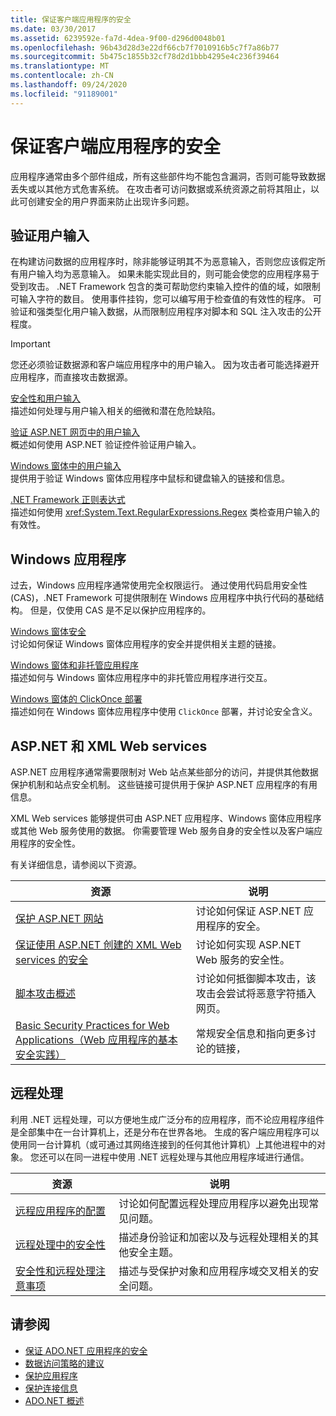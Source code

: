 ```yaml
---
title: 保证客户端应用程序的安全
ms.date: 03/30/2017
ms.assetid: 6239592e-fa7d-4dea-9f00-d296d0048b01
ms.openlocfilehash: 96b43d28d3e22df66cb7f7010916b5c7f7a86b77
ms.sourcegitcommit: 5b475c1855b32cf78d2d1bbb4295e4c236f39464
ms.translationtype: MT
ms.contentlocale: zh-CN
ms.lasthandoff: 09/24/2020
ms.locfileid: "91189001"
---
```

# <a name="secure-client-applications"></a>保证客户端应用程序的安全

应用程序通常由多个部件组成，所有这些部件均不能包含漏洞，否则可能导致数据丢失或以其他方式危害系统。 在攻击者可访问数据或系统资源之前将其阻止，以此可创建安全的用户界面来防止出现许多问题。  
  
## <a name="validate-user-input"></a>验证用户输入  

 在构建访问数据的应用程序时，除非能够证明其不为恶意输入，否则您应该假定所有用户输入均为恶意输入。 如果未能实现此目的，则可能会使您的应用程序易于受到攻击。 .NET Framework 包含的类可帮助您约束输入控件的值的域，如限制可输入字符的数目。 使用事件挂钩，您可以编写用于检查值的有效性的程序。 可验证和强类型化用户输入数据，从而限制应用程序对脚本和 SQL 注入攻击的公开程度。  
  
> [!IMPORTANT]
> 您还必须验证数据源和客户端应用程序中的用户输入。 因为攻击者可能选择避开应用程序，而直接攻击数据源。  
  
 [安全性和用户输入](../../../standard/security/security-and-user-input.md)  
 描述如何处理与用户输入相关的细微和潜在危险缺陷。  
  
 [验证 ASP.NET 网页中的用户输入](/previous-versions/aspnet/7kh55542(v=vs.100))  
 概述如何使用 ASP.NET 验证控件验证用户输入。  
  
 [Windows 窗体中的用户输入](/dotnet/desktop/winforms/user-input-in-windows-forms)  
 提供用于验证 Windows 窗体应用程序中鼠标和键盘输入的链接和信息。  
  
 [.NET Framework 正则表达式](../../../standard/base-types/regular-expressions.md)  
 描述如何使用 <xref:System.Text.RegularExpressions.Regex> 类检查用户输入的有效性。  
  
## <a name="windows-applications"></a>Windows 应用程序  

 过去，Windows 应用程序通常使用完全权限运行。 通过使用代码启用安全性 (CAS)，.NET Framework 可提供限制在 Windows 应用程序中执行代码的基础结构。 但是，仅使用 CAS 是不足以保护应用程序的。  
  
 [Windows 窗体安全](/dotnet/desktop/winforms/windows-forms-security)  
 讨论如何保证 Windows 窗体应用程序的安全并提供相关主题的链接。  
  
 [Windows 窗体和非托管应用程序](/dotnet/desktop/winforms/advanced/windows-forms-and-unmanaged-applications)  
 描述如何与 Windows 窗体应用程序中的非托管应用程序进行交互。  
  
 [Windows 窗体的 ClickOnce 部署](/dotnet/desktop/winforms/clickonce-deployment-for-windows-forms)  
 描述如何在 Windows 窗体应用程序中使用 `ClickOnce` 部署，并讨论安全含义。  
  
## <a name="aspnet-and-xml-web-services"></a>ASP.NET 和 XML Web services  

 ASP.NET 应用程序通常需要限制对 Web 站点某些部分的访问，并提供其他数据保护机制和站点安全机制。 这些链接可提供用于保护 ASP.NET 应用程序的有用信息。  
  
 XML Web services 能够提供可由 ASP.NET 应用程序、Windows 窗体应用程序或其他 Web 服务使用的数据。 你需要管理 Web 服务自身的安全性以及客户端应用程序的安全性。  
  
 有关详细信息，请参阅以下资源。  
  
|资源|说明|  
|--------------|-----------------|  
|[保护 ASP.NET 网站](/previous-versions/aspnet/91f66yxt(v=vs.100))|讨论如何保证 ASP.NET 应用程序的安全。|  
|[保证使用 ASP.NET 创建的 XML Web services 的安全](/previous-versions/dotnet/netframework-4.0/w67h0dw7(v=vs.100))|讨论如何实现 ASP.NET Web 服务的安全性。|  
|[脚本攻击概述](/previous-versions/aspnet/w1sw53ds(v=vs.100))|讨论如何抵御脚本攻击，该攻击会尝试将恶意字符插入网页。|  
|[Basic Security Practices for Web Applications（Web 应用程序的基本安全实践）](/previous-versions/aspnet/zdh19h94(v=vs.100))|常规安全信息和指向更多讨论的链接，|  
  
## <a name="remoting"></a>远程处理  

 利用 .NET 远程处理，可以方便地生成广泛分布的应用程序，而不论应用程序组件是全部集中在一台计算机上，还是分布在世界各地。 生成的客户端应用程序可以使用同一台计算机（或可通过其网络连接到的任何其他计算机）上其他进程中的对象。 您还可以在同一进程中使用 .NET 远程处理与其他应用程序域进行通信。  
  
|资源|说明|  
|--------------|-----------------|  
|[远程应用程序的配置](/previous-versions/dotnet/netframework-4.0/b8tysty8(v=vs.100))|讨论如何配置远程处理应用程序以避免出现常见问题。|  
|[远程处理中的安全性](/previous-versions/dotnet/netframework-4.0/9hwst9th(v=vs.100))|描述身份验证和加密以及与远程处理相关的其他安全主题。|  
|[安全性和远程处理注意事项](../../misc/security-and-remoting-considerations.md)|描述与受保护对象和应用程序域交叉相关的安全问题。|  
  
## <a name="see-also"></a>请参阅

- [保证 ADO.NET 应用程序的安全](securing-ado-net-applications.md)
- [数据访问策略的建议](/previous-versions/visualstudio/visual-studio-2008/8fxztkff(v=vs.90))
- [保护应用程序](/visualstudio/ide/securing-applications)
- [保护连接信息](protecting-connection-information.md)
- [ADO.NET 概述](ado-net-overview.md)
